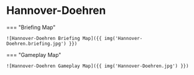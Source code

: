 # Hannover-Doehren

=== "Briefing Map"

    ![Hannover-Doehren Briefing Map]({{ img('Hannover-Doehren.briefing.jpg') }})

=== "Gameplay Map"

    ![Hannover-Doehren Gameplay Map]({{ img('Hannover-Doehren.jpg') }})
